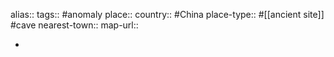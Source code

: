 alias::
tags:: #anomaly 
place::
country:: #China 
place-type:: #[[ancient site]] #cave 
nearest-town::
map-url::

-